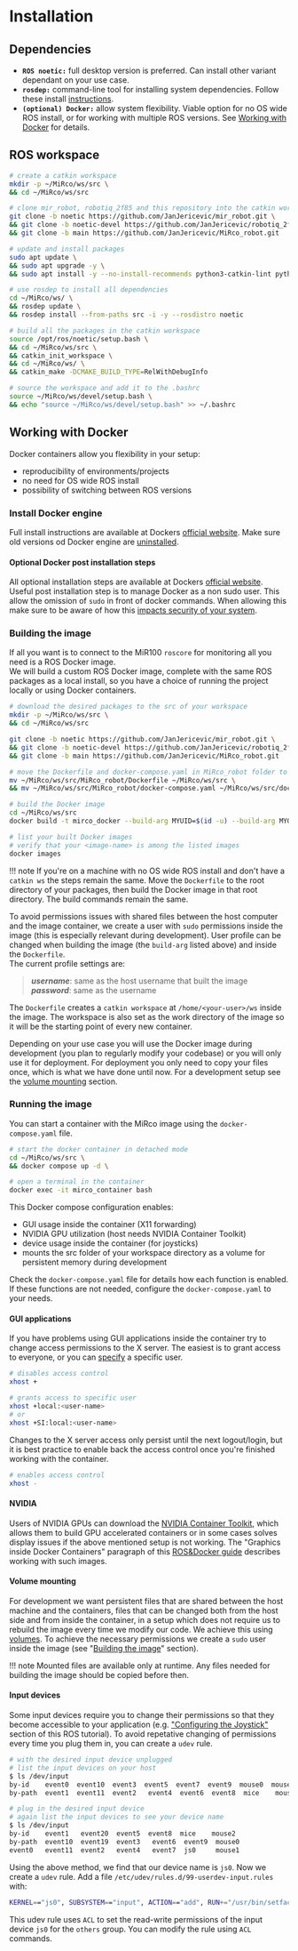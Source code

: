 # Installation

## Dependencies
- **`ROS noetic:`** full desktop version is preferred. Can install other variant dependant on your use case.
- **`rosdep:`** command-line tool for installing system dependencies. Follow these install [instructions](http://wiki.ros.org/rosdep).
- **`(optional) Docker:`** allow system flexibility. Viable option for no OS wide ROS install, or for working with multiple ROS versions. See [Working with Docker](#working-with-docker) for details. 

## ROS workspace
```bash
# create a catkin workspace
mkdir -p ~/MiRco/ws/src \
&& cd ~/MiRco/ws/src

# clone mir_robot, robotiq_2f85 and this repository into the catkin workspace
git clone -b noetic https://github.com/JanJericevic/mir_robot.git \
&& git clone -b noetic-devel https://github.com/JanJericevic/robotiq_2f85.git \
&& git clone -b main https://github.com/JanJericevic/MiRco_robot.git

# update and install packages
sudo apt update \
&& sudo apt upgrade -y \
&& sudo apt install -y --no-install-recommends python3-catkin-lint python3-catkin-tools ros-noetic-moveit ros-noetic-ur-robot-driver ros-noetic-ur-calibration ros-noetic-ur-calibration-dbgsym

# use rosdep to install all dependencies
cd ~/MiRco/ws/ \
&& rosdep update \
&& rosdep install --from-paths src -i -y --rosdistro noetic 

# build all the packages in the catkin workspace
source /opt/ros/noetic/setup.bash \
&& cd ~/MiRco/ws/src \
&& catkin_init_workspace \
&& cd ~/MiRco/ws/ \
&& catkin_make -DCMAKE_BUILD_TYPE=RelWithDebugInfo

# source the workspace and add it to the .bashrc
source ~/MiRco/ws/devel/setup.bash \
&& echo "source ~/MiRco/ws/devel/setup.bash" >> ~/.bashrc
```

## Working with Docker
Docker containers allow you flexibility in your setup:
- reproducibility of environments/projects
- no need for OS wide ROS install
- possibility of switching between ROS versions 

### Install Docker engine
Full install instructions are available at Dockers [official website](https://docs.docker.com/engine/install/ubuntu/).
Make sure old versions od Docker engine are [uninstalled](https://docs.docker.com/engine/install/ubuntu/#uninstall-docker-engine).

#### Optional Docker post installation steps
All optional installation steps are available at Dockers [official website](https://docs.docker.com/engine/install/linux-postinstall/).  
Useful post installation step is to manage Docker as a non sudo user. This allow the omission of `sudo` in front of docker commands. When allowing this make sure to be aware of how this [impacts security of your system](https://docs.docker.com/engine/security/#docker-daemon-attack-surface).

### Building the image
If all you want is to connect to the MiR100 `roscore` for monitoring all you need is a ROS Docker image.  
We will build a custom ROS Docker image, complete with the same ROS packages as a local install, so you have a choice of running the project locally or using Docker containers.

```bash
# download the desired packages to the src of your workspace
mkdir -p ~/MiRco/ws/src \
&& cd ~/MiRco/ws/src

git clone -b noetic https://github.com/JanJericevic/mir_robot.git \
&& git clone -b noetic-devel https://github.com/JanJericevic/robotiq_2f85.git \
&& git clone -b main https://github.com/JanJericevic/MiRco_robot.git

# move the Dockerfile and docker-compose.yaml in MiRco_robot folder to the src folder
mv ~/MiRco/ws/src/MiRco_robot/Dockerfile ~/MiRco/ws/src \
&& mv ~/MiRco/ws/src/MiRco_robot/docker-compose.yaml ~/MiRco/ws/src/docker-compose.yaml

# build the Docker image
cd ~/MiRco/ws/src
docker build -t mirco_docker --build-arg MYUID=$(id -u) --build-arg MYGID=$(id -g) --build-arg MYUSER=$(id -nu) --build-arg MYGROUP=$(id -ng) .

# list your built Docker images
# verify that your <image-name> is among the listed images
docker images

```
!!! note
    If you're on a machine with no OS wide ROS install and don't have a `catkin ws` the steps remain the same. Move the `Dockerfile` to the root directory of your packages, then build the Docker image in that root directory. The build commands remain the same.

To avoid permissions issues with shared files between the host computer and the image container, we create a user with `sudo` permissions inside the image (this is especially relevant during development). User profile can be changed when building the image (the `build-arg` listed above) and inside the `Dockerfile`.  
The current profile settings are: 

> ***username***: same as the host username that built the image  
> ***password***: same as the username

The `Dockerfile` creates a `catkin workspace` at `/home/<your-user>/ws` inside the image. The workspace is also set as the work directory of the image so it will be the starting point of every new container.

Depending on your use case you will use the Docker image during development (you plan to regularly modify your codebase) or you will only use it for deployment. For deployment you only need to copy your files once, which is what we have done until now. For a development setup see the [volume mounting](#volume-mounting) section.

### Running the image
You can start a container with the MiRco image using the `docker-compose.yaml` file.

```bash
# start the docker container in detached mode
cd ~/MiRco/ws/src \
&& docker compose up -d \

# open a terminal in the container
docker exec -it mirco_container bash
```

This Docker compose configuration enables:

- GUI usage inside the container (X11 forwarding)
- NVIDIA GPU utilization (host needs NVIDIA Container Toolkit)
- device usage inside the container (for joysticks)
- mounts the src folder of your workspace directory as a volume for persistent memory during development  

Check the `docker-compose.yaml` file for details how each function is enabled.  
If these functions are not needed, configure the `docker-compose.yaml` to your needs.

#### GUI applications
If you have problems using GUI applications inside the container try to change access permissions to the X server. The easiest is to grant access to everyone, or you can [specify](https://manpages.ubuntu.com/manpages/lunar/en/man1/xhost.1.html) a specific user.

```bash
# disables access control
xhost +

# grants access to specific user
xhost +local:<user-name>
# or
xhost +SI:local:<user-name>
```

Changes to the X server access only persist until the next logout/login, but it is best practice to enable back the access control once you're finished working with the container.

```bash
# enables access control
xhost -
```

#### NVIDIA
Users of NVIDIA GPUs can download the [NVIDIA Container Toolkit](https://github.com/NVIDIA/nvidia-container-toolkit), which allows them to build GPU accelerated containers or in some cases solves display issues if the above mentioned setup is not working. The "Graphics inside Docker Containers" paragraph of this [ ROS&Docker guide](https://roboticseabass.com/2021/04/21/docker-and-ros/) describes working with such images.

#### Volume mounting
For development we want persistent files that are shared between the host machine and the containers, files that can be changed both from the host side and from inside the container, in a setup which does not require us to rebuild the image every time we modify our code. We achieve this using [volumes](https://docs.docker.com/storage/volumes/). To achieve the necessary permissions we create a `sudo` user inside the image (see "[Building the image](#building-the-image)" section).

!!! note
    Mounted files are available only at runtime. Any files needed for building the image should be copied before then.

#### Input devices
Some input devices require you to change their permissions so that they become accessible to your application (e.g. ["Configuring the Joystick"](http://wiki.ros.org/joy/Tutorials/ConfiguringALinuxJoystick) section of this ROS tutorial). To avoid repetative changing of permissions every time you plug them in, you can create a `udev` rule.

```bash
# with the desired input device unplugged
# list the input devices on your host
$ ls /dev/input
by-id    event0  event10  event3  event5  event7  event9  mouse0  mouse2
by-path  event1  event11  event2   event4  event6  event8  mice    mouse1

# plug in the desired input device
# again list the input devices to see your device name
$ ls /dev/input
by-id    event1   event20  event5  event8  mice    mouse2
by-path  event10  event19  event3   event6  event9  mouse0
event0   event11  event2   event4   event7  js0     mouse1
```

Using the above method, we find that our device name is `js0`. Now we create a `udev` rule. Add a file `/etc/udev/rules.d/99-userdev-input.rules` with:

```bash
KERNEL=="js0", SUBSYSTEM=="input", ACTION=="add", RUN+="/usr/bin/setfacl -m o:rw $env{DEVNAME}"
```

This udev rule uses `ACL` to set the read-write permissions of the input device `js0` for the `others` group. You can modify the rule using `ACL` commands.